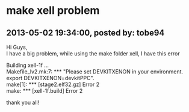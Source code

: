 # make xell problem

## 2013-05-02 19:34:00, posted by: tobe94

Hi Guys,   
 I have a big problem, while using the make folder xell, I have this error  
   
 Building xell-1f ...  
 Makefile\_lv2.mk:7: *** "Please set DEVKITXENON in your environment. export DEVKITXENON=<path to>devkitPPC".   
 make[1]: *** [stage2.elf32.gz] Error 2  
 make: *** [xell-1f.build] Error 2  
   
 thank you all!